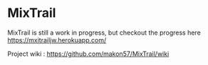 # MixTrail

MixTrail is still a work in progress, but checkout the progress here https://mxitrailjw.herokuapp.com/ 

Project wiki : https://github.com/makon57/MixTrail/wiki


